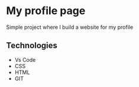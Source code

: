 # My profile page
Simple project where I build a website for my profile

## Technologies

* Vs Code
* CSS
* HTML
* GIT